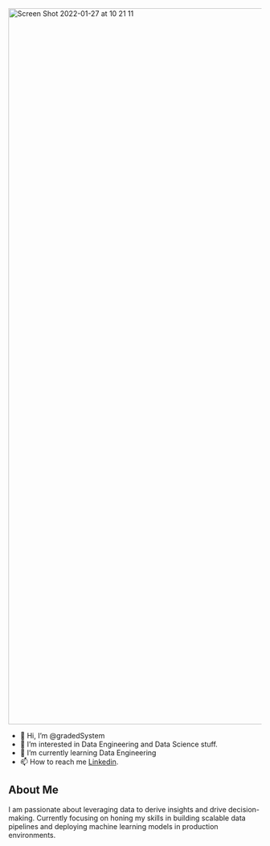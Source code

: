 <img width="1426" alt="Screen Shot 2022-01-27 at 10 21 11" src="https://user-images.githubusercontent.com/55581804/151291433-7178dfcd-0910-42f0-857b-f2359b0120ef.png">


- 👋 Hi, I’m @gradedSystem
- 👀 I’m interested in Data Engineering and Data Science stuff.
- 🌱 I’m currently learning Data Engineering
- 📫 How to reach me [Linkedin](https://www.linkedin.com/in/yedige2000/).

## About Me

I am passionate about leveraging data to derive insights and drive decision-making. Currently focusing on honing my skills in building scalable data pipelines and deploying machine learning models in production environments. 

